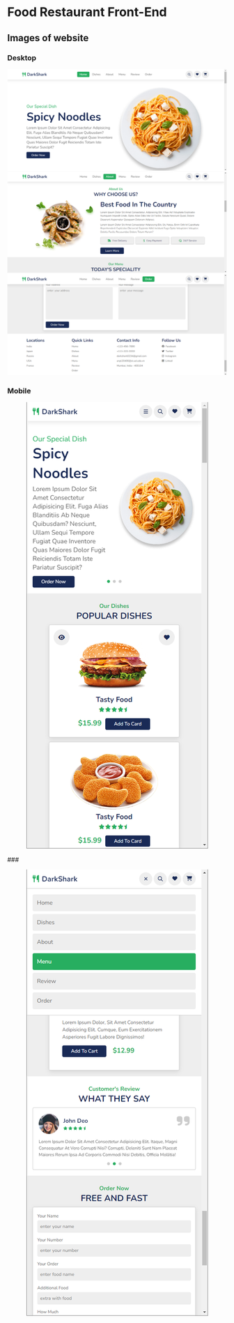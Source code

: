 # Food Restaurant Front-End

## Images of website

### Desktop

![image](/screenshoots/Screenshoot1.png)
<br>
![image2](/screenshoots/Screenshoot2.png)
<br>
![image3](/screenshoots/Screenshoot3.png)

### Mobile

<p align="center">
  <img src="/screenshoots/Screenshoot4.png" />
</p>
### 
<p align="center">
  <img src="/screenshoots/Screenshoot5.png" />
</p>
